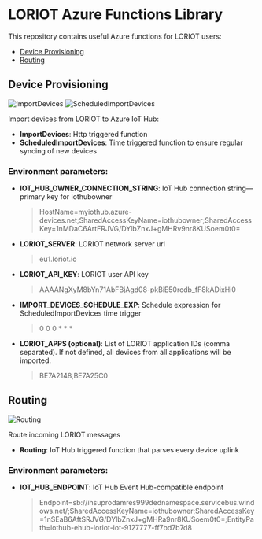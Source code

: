 # LORIOT Azure Functions Library

This repository contains useful Azure functions for LORIOT users:
- [Device Provisioning](#device-provisioning)
- [Routing](#routing)

## Device Provisioning
![ImportDevices](https://user-images.githubusercontent.com/6308233/117287563-c92f0380-ae6a-11eb-9367-74d192853816.jpg)
![ScheduledImportDevices](https://user-images.githubusercontent.com/6308233/117287574-caf8c700-ae6a-11eb-81cc-c17b7bb0233f.jpeg)

Import devices from LORIOT to Azure IoT Hub:
* **ImportDevices**: Http triggered function
* **ScheduledImportDevices**: Time triggered function to ensure regular syncing of new devices

### Environment parameters:
* **IOT_HUB_OWNER_CONNECTION_STRING**: IoT Hub connection string—primary key for iothubowner
  > HostName=myiothub.azure-devices.net;SharedAccessKeyName=iothubowner;SharedAccessKey=1nMDaC6ArtFRJVG/DYlbZnxJ+gMHRv9nr8KUSoem0t0=
* **LORIOT_SERVER**: LORIOT network server url
  > eu1.loriot.io
* **LORIOT_API_KEY**: LORIOT user API key
  > AAAANgXyM8bYn71AbFBjAgd08-pkBiE50rcdb_fF8kADixHi0
* **IMPORT_DEVICES_SCHEDULE_EXP**: Schedule expression for ScheduledImportDevices time trigger
  > 0 0 0 * * *
* **LORIOT_APPS (optional)**: List of LORIOT application IDs (comma separated). If not defined, all devices from all applications will be imported.
  > BE7A2148,BE7A25C0

## Routing
![Routing](https://user-images.githubusercontent.com/6308233/117287621-d5b35c00-ae6a-11eb-82e5-bd1a969e0878.jpeg)

Route incoming LORIOT messages
* **Routing**: IoT Hub triggered function that parses every device uplink

### Environment parameters:
* **IOT_HUB_ENDPOINT**: IoT Hub Event Hub-compatible endpoint
  > Endpoint=sb://ihsuprodamres999dednamespace.servicebus.windows.net/;SharedAccessKeyName=iothubowner;SharedAccessKey=1nSEaB6AftSRJVG/DYlbZnxJ+gMHRa9nr8KUSoem0t0=;EntityPath=iothub-ehub-loriot-iot-9127777-ff7bd7b7d8
